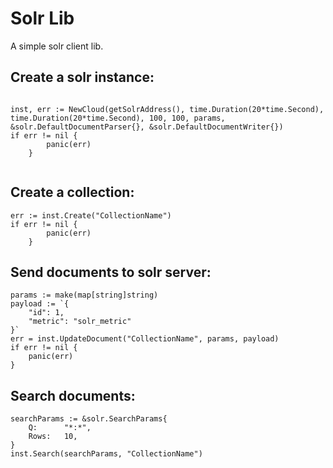 # Solr Lib
A simple solr client lib.


## Create a solr instance:
```

inst, err := NewCloud(getSolrAddress(), time.Duration(20*time.Second), time.Duration(20*time.Second), 100, 100, params, &solr.DefaultDocumentParser{}, &solr.DefaultDocumentWriter{})
if err != nil {
		panic(err)
	}
	
```

## Create a collection:
```
err := inst.Create("CollectionName")
if err != nil {
		panic(err)
	}

```
## Send documents to solr server:
```
params := make(map[string]string)
payload := `{
	"id": 1,
	"metric": "solr_metric"
}`
err = inst.UpdateDocument("CollectionName", params, payload)
if err != nil {
	panic(err)
}
```

## Search documents:
```
searchParams := &solr.SearchParams{
    Q:      "*:*",
	Rows:   10,
}
inst.Search(searchParams, "CollectionName")

```
